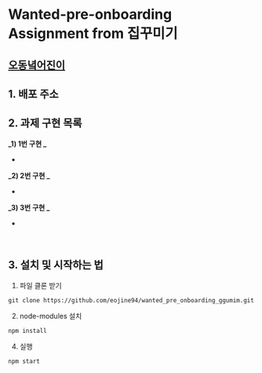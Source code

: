 # Wanted-pre-onboarding Assignment from 집꾸미기

## [오동녘어진이](https://github.com/eojine94)

## 1. 배포 주소

## 2. 과제 구현 목록

**_1) 1번 구현 _**

-

**_2) 2번 구현 _**

-

**_3) 3번 구현 _**

-

<br>

## 3. 설치 및 시작하는 법

1. 파일 클론 받기

```
git clone https://github.com/eojine94/wanted_pre_onboarding_ggumim.git
```

2. node-modules 설치

```
npm install
```

4. 실행

```
npm start
```
